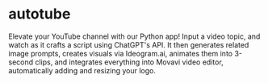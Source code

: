 # autotube
Elevate your YouTube channel with our Python app! Input a video topic, and watch as it crafts a script using ChatGPT's API. It then generates related image prompts, creates visuals via Ideogram.ai, animates them into 3-second clips, and integrates everything into Movavi video editor, automatically adding and resizing your logo.
